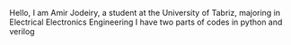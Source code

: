 Hello, I am Amir Jodeiry, a student at the University of Tabriz, majoring in Electrical Electronics Engineering
I have two parts of codes in python and verilog
